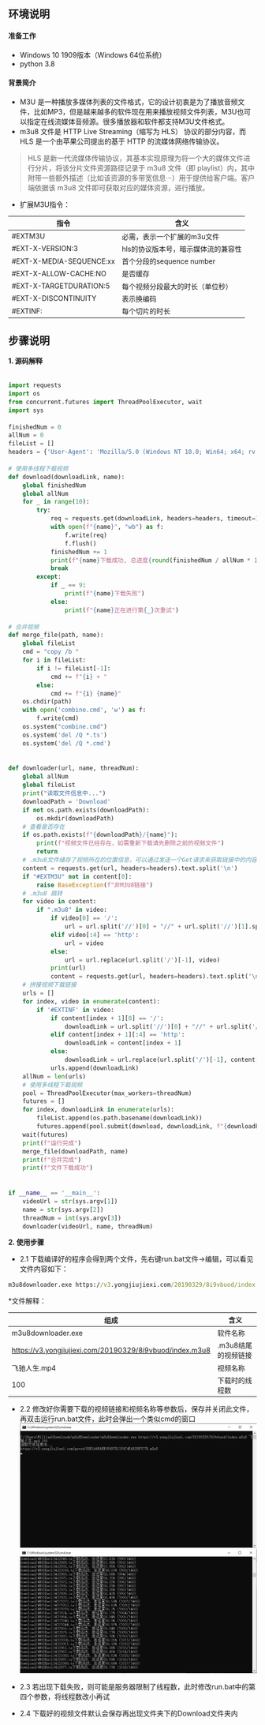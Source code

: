 ## **环境说明**

#### 准备工作
* Windows 10 1909版本（Windows 64位系统）
* python 3.8

#### 背景简介
* M3U 是一种播放多媒体列表的文件格式，它的设计初衷是为了播放音频文件，比如MP3，但是越来越多的软件现在用来播放视频文件列表，M3U也可以指定在线流媒体音频源。很多播放器和软件都支持M3U文件格式。
* m3u8 文件是 HTTP Live Streaming（缩写为 HLS） 协议的部分内容，而 HLS 是一个由苹果公司提出的基于 HTTP 的流媒体网络传输协议。
>HLS 是新一代流媒体传输协议，其基本实现原理为将一个大的媒体文件进行分片，将该分片文件资源路径记录于 m3u8 文件（即 playlist）内，其中附带一些额外描述（比如该资源的多带宽信息···）用于提供给客户端。客户端依据该 m3u8 文件即可获取对应的媒体资源，进行播放。
* 扩展M3U指令：

指令 | 含义
---|---
#EXTM3U | 必需，表示一个扩展的m3u文件
#EXT-X-VERSION:3 | hls的协议版本号，暗示媒体流的兼容性
#EXT-X-MEDIA-SEQUENCE:xx | 首个分段的sequence number
#EXT-X-ALLOW-CACHE:NO | 是否缓存
#EXT-X-TARGETDURATION:5 | 每个视频分段最大的时长（单位秒）
#EXT-X-DISCONTINUITY | 表示换编码
#EXTINF:<duration> | 每个切片的时长

## **步骤说明**
**1. 源码解释**
``` @main.py

import requests
import os
from concurrent.futures import ThreadPoolExecutor, wait
import sys

finishedNum = 0
allNum = 0
fileList = []
headers = {'User-Agent': 'Mozilla/5.0 (Windows NT 10.0; Win64; x64; rv:62.0) Gecko/20100101 Firefox/62.0'}

# 使用多线程下载视频
def download(downloadLink, name):
    global finishedNum
    global allNum
    for _ in range(10):
        try:
            req = requests.get(downloadLink, headers=headers, timeout=15).content
            with open(f"{name}", "wb") as f:
                f.write(req)
                f.flush()
            finishedNum += 1
            print(f"{name}下载成功, 总进度{round(finishedNum / allNum * 100, 2)}% ({finishedNum}/{allNum})")
            break
        except:
            if _ == 9:
                print(f"{name}下载失败")
            else:
                print(f"{name}正在进行第{_}次重试")

# 合并视频
def merge_file(path, name):
    global fileList
    cmd = "copy /b "
    for i in fileList:
        if i != fileList[-1]:
            cmd += f"{i} + "
        else:
            cmd += f"{i} {name}"
    os.chdir(path)
    with open('combine.cmd', 'w') as f:
        f.write(cmd)
    os.system("combine.cmd")
    os.system('del /Q *.ts')
    os.system('del /Q *.cmd')


def downloader(url, name, threadNum):
    global allNum
    global fileList
    print("读取文件信息中...")
    downloadPath = 'Download'
    if not os.path.exists(downloadPath):
        os.mkdir(downloadPath)
    # 查看是否存在
    if os.path.exists(f"{downloadPath}/{name}"):
        print(f"视频文件已经存在，如需重新下载请先删除之前的视频文件")
        return
    # .m3u8文件储存了视频所在的位置信息，可以通过发送一个Get请求来获取链接中的内容
    content = requests.get(url, headers=headers).text.split('\n')
    if "#EXTM3U" not in content[0]:
        raise BaseException(f"非M3U8链接")
    # .m3u8 跳转
    for video in content:
        if ".m3u8" in video:
            if video[0] == '/':
                url = url.split('//')[0] + "//" + url.split('//')[1].split('/')[0] + video
            elif video[:4] == 'http':
                url = video
            else:
                url = url.replace(url.split('/')[-1], video)
            print(url)
            content = requests.get(url, headers=headers).text.split('\n')
    # 拼接视频下载链接
    urls = []
    for index, video in enumerate(content):
        if '#EXTINF' in video:
            if content[index + 1][0] == '/':
                downloadLink = url.split('//')[0] + "//" + url.split('//')[1].split('/')[0] + content[index + 1]
            elif content[index + 1][:4] == 'http':
                downloadLink = content[index + 1]
            else:
                downloadLink = url.replace(url.split('/')[-1], content[index + 1])
            urls.append(downloadLink)
    allNum = len(urls)
    # 使用多线程下载视频
    pool = ThreadPoolExecutor(max_workers=threadNum)
    futures = []
    for index, downloadLink in enumerate(urls):
        fileList.append(os.path.basename(downloadLink))
        futures.append(pool.submit(download, downloadLink, f"{downloadPath}/{os.path.basename(downloadLink)}"))
    wait(futures)
    print(f"运行完成")
    merge_file(downloadPath, name)
    print(f"合并完成")
    print(f"文件下载成功")


if __name__ == '__main__':
    videoUrl = str(sys.argv[1])
    name = str(sys.argv[2])
    threadNum = int(sys.argv[3])
    downloader(videoUrl, name, threadNum)
```

**2. 使用步骤**
* 2.1 下载编译好的程序会得到两个文件，先右键run.bat文件->编辑，可以看见文件内容如下：
``` @run.bat
m3u8downloader.exe https://v3.yongjiujiexi.com/20190329/8i9vbuod/index.m3u8 飞驰人生.mp4 100
```
*文件解释：

组成 | 含义
---|---
m3u8downloader.exe | 软件名称
https://v3.yongjiujiexi.com/20190329/8i9vbuod/index.m3u8 | .m3u8结尾的视频链接
飞驰人生.mp4 | 视频名称
100 | 下载时的线程数

* 2.2 修改好你需要下载的视频链接和视频名称等参数后，保存并关闭此文件，再双击运行run.bat文件，此时会弹出一个类似cmd的窗口
![运行run的批处理文件](../../img/p_img/run1.png)
![下载详情](../../img/p_img/run2.png)

* 2.3 若出现下载失败，则可能是服务器限制了线程数，此时修改run.bat中的第四个参数，将线程数改小再试

* 2.4 下载好的视频文件默认会保存再出现文件夹下的Download文件夹内
